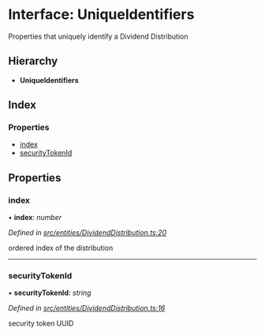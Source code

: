 # Interface: UniqueIdentifiers

Properties that uniquely identify a Dividend Distribution

## Hierarchy

* **UniqueIdentifiers**

## Index

### Properties

* [index](_entities_dividenddistribution_.uniqueidentifiers.md#index)
* [securityTokenId](_entities_dividenddistribution_.uniqueidentifiers.md#securitytokenid)

## Properties

###  index

• **index**: *number*

*Defined in [src/entities/DividendDistribution.ts:20](https://github.com/PolymathNetwork/polymath-sdk/blob/ade5412/src/entities/DividendDistribution.ts#L20)*

ordered index of the distribution

___

###  securityTokenId

• **securityTokenId**: *string*

*Defined in [src/entities/DividendDistribution.ts:16](https://github.com/PolymathNetwork/polymath-sdk/blob/ade5412/src/entities/DividendDistribution.ts#L16)*

security token UUID
